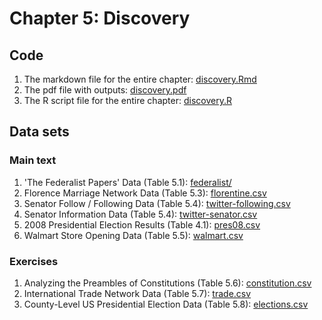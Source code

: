 # Chapter 5: Discovery

## Code
1. The markdown file for the entire chapter: [discovery.Rmd](discovery.Rmd)
2. The pdf file with outputs: [discovery.pdf](discovery.pdf)
3. The R script file for the entire chapter: [discovery.R](discovery.R)

## Data sets
### Main text
1. 'The Federalist Papers' Data (Table 5.1): [federalist/](federalist/)
2. Florence Marriage Network Data (Table 5.3): [florentine.csv](florentine.csv)
4. Senator Follow / Following Data (Table 5.4): [twitter-following.csv](twitter-following.csv)
5. Senator Information Data (Table 5.4): [twitter-senator.csv](twitter-senator.csv)
6. 2008 Presidential Election Results (Table 4.1): [pres08.csv](pres08.csv)
7. Walmart Store Opening Data (Table 5.5): [walmart.csv](walmart.csv)

### Exercises
1. Analyzing the Preambles of Constitutions (Table 5.6): [constitution.csv](constitution.csv)
2. International Trade Network Data (Table 5.7): [trade.csv](trade.csv)
3. County-Level US Presidential Election Data (Table 5.8): [elections.csv](elections.csv)
